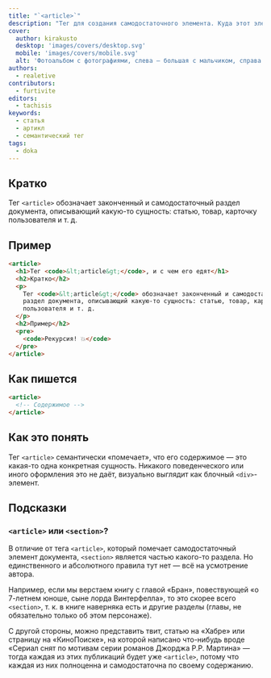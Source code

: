 ```yaml
---
title: "`<article>`"
description: "Тег для создания самодостаточного элемента. Куда этот элемент не поставь — везде приживётся."
cover:
  author: kirakusto
  desktop: 'images/covers/desktop.svg'
  mobile: 'images/covers/mobile.svg'
  alt: 'Фотоальбом с фотографиями, слева — большая с мальчиком, справа сверху — меч, справа снизу — девочка'
authors:
  - realetive
contributors:
  - furtivite
editors:
  - tachisis
keywords:
  - статья
  - артикл
  - семантический тег
tags:
  - doka
---
```


## Кратко

Тег `<article>` обозначает законченный и самодостаточный раздел документа, описывающий какую-то сущность: статью, товар, карточку пользователя и т. д.

## Пример

```html
<article>
  <h1>Тег <code>&lt;article&gt;</code>, и с чем его едят</h1>
  <h2>Кратко</h2>
  <p>
    Тег <code>&lt;article&gt;</code> обозначает законченный и самодостаточный
    раздел документа, описывающий какую-то сущность: статью, товар, карточку
    пользователя и т. д.
  </p>
  <h2>Пример</h2>
  <pre>
    <code>Рекурсия! 💥</code>
  </pre>
</article>
```

## Как пишется

```html
<article>
  <!-- Содержимое -->
</article>
```

## Как это понять

Тег `<article>` семантически «помечает», что его содержимое — это какая-то одна конкретная сущность. Никакого поведенческого или иного оформления это не даёт, визуально выглядит как блочный `<div>`-элемент.

## Подсказки

### `<article>` или `<section>`?

В отличие от тега `<article>`, который помечает самодостаточный элемент документа, `<section>` является частью какого-то раздела. Но единственного и абсолютного правила тут нет — всё на усмотрение автора.

Например, если мы верстаем книгу с главой «Бран», повествующей «о 7-летнем юноше, сыне лорда Винтерфелла», то это скорее всего `<section>`, т. к. в книге наверняка есть и другие разделы (главы, не обязательно только об этом персонаже).

С другой стороны, можно представить твит, статью на «Хабре» или страницу на «КиноПоиске», на которой написано что-нибудь вроде «Сериал снят по мотивам серии романов Джорджа Р.Р. Мартина» — тогда каждая из этих публикаций будет уже `<article>`, потому что каждая из них полноценна и самодостаточна по своему содержанию.
